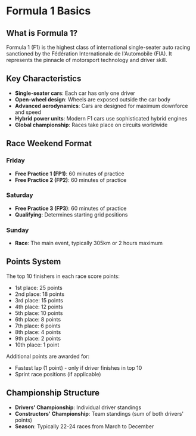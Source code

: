 # Formula 1 Basics

## What is Formula 1?

Formula 1 (F1) is the highest class of international single-seater auto racing sanctioned by the Fédération Internationale de l'Automobile (FIA). It represents the pinnacle of motorsport technology and driver skill.

## Key Characteristics

- **Single-seater cars**: Each car has only one driver
- **Open-wheel design**: Wheels are exposed outside the car body
- **Advanced aerodynamics**: Cars are designed for maximum downforce and speed
- **Hybrid power units**: Modern F1 cars use sophisticated hybrid engines
- **Global championship**: Races take place on circuits worldwide

## Race Weekend Format

### Friday
- **Free Practice 1 (FP1)**: 60 minutes of practice
- **Free Practice 2 (FP2)**: 60 minutes of practice

### Saturday
- **Free Practice 3 (FP3)**: 60 minutes of practice
- **Qualifying**: Determines starting grid positions

### Sunday
- **Race**: The main event, typically 305km or 2 hours maximum

## Points System

The top 10 finishers in each race score points:
- 1st place: 25 points
- 2nd place: 18 points
- 3rd place: 15 points
- 4th place: 12 points
- 5th place: 10 points
- 6th place: 8 points
- 7th place: 6 points
- 8th place: 4 points
- 9th place: 2 points
- 10th place: 1 point

Additional points are awarded for:
- Fastest lap (1 point) - only if driver finishes in top 10
- Sprint race positions (if applicable)

## Championship Structure

- **Drivers' Championship**: Individual driver standings
- **Constructors' Championship**: Team standings (sum of both drivers' points)
- **Season**: Typically 22-24 races from March to December
